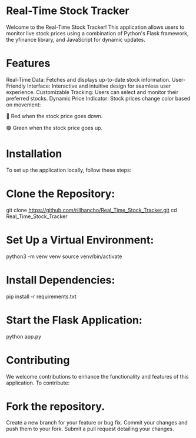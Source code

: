 # Real-Time Stock Tracker
Welcome to the Real-Time Stock Tracker! This application allows users to monitor live stock prices using a combination of Python's Flask framework, the yfinance library, and JavaScript for dynamic updates.

# Features
Real-Time Data: Fetches and displays up-to-date stock information.
User-Friendly Interface: Interactive and intuitive design for seamless user experience.
Customizable Tracking: Users can select and monitor their preferred stocks.
Dynamic Price Indicator: Stock prices change color based on movement:

🔴 Red when the stock price goes down.

🟢 Green when the stock price goes up.

# Installation
To set up the application locally, follow these steps:
# Clone the Repository:
git clone https://github.com/rillhancho/Real_Time_Stock_Tracker.git
cd Real_Time_Stock_Tracker
# Set Up a Virtual Environment:
python3 -m venv venv
source venv/bin/activate
# Install Dependencies:
pip install -r requirements.txt
# Start the Flask Application:
python app.py
# Contributing
We welcome contributions to enhance the functionality and features of this application. To contribute:

# Fork the repository.
Create a new branch for your feature or bug fix.
Commit your changes and push them to your fork.
Submit a pull request detailing your changes.
